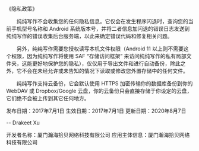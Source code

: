 《隐私政策》

　　纯纯写作不会收集您的任何隐私信息。它仅会在发生程序闪退时，查询您的当前手机型号名称和 Android 系统版本号，并将二者信息加闪退的错误日志发送到纯纯写作的错误收集后台服务端，以此来确定错误代码和修复相关问题。

　　另外，纯纯写作需要您授权读写本机文件权限（Android 11 以上则不需要这个权限，因为纯纯写作将使用 SAF “存储访问框架” 来访问纯纯写作的私有局部文件夹，这能更好地保护您的隐私），仅仅用于导出文件和进行自动备份，除此之外，它不会在未经允许或未告知的情况下读取或修改您外置存储中的任何文件。

　　纯纯写作支持云备份，它会默认使用 HTTPS 加密传输你的数据库备份到你的 WebDAV 或 Dropbox/Google 云盘，你的云备份只会直接存储于你设定的云盘，它们绝不会被上传到其它任何地方。


发布日期：2017年7月1日
生效日期：2017年7月1日
更新日期：2020年8月7日

-- Drakeet Xu

开发者名称：厦门瀚海拾贝网络科技有限公司
应用主体信息：厦门瀚海拾贝网络科技有限公司
